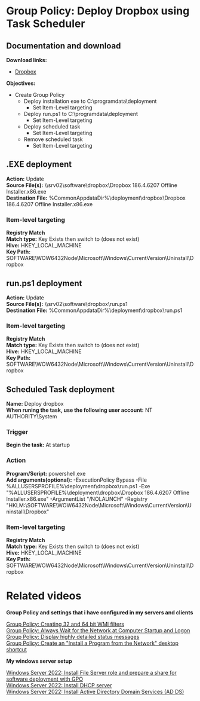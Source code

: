 # Group Policy: Deploy Dropbox using Task Scheduler
## Documentation and download
<b>Download links:</b><br /> 

* [Dropbox](https://help.dropbox.com/installs/enterprise-installer)

<b>Objectives:</b>
* Create Group Policy
    * Deploy installation exe to C:\programdata\deployment
        * Set Item-Level targeting
    * Deploy run.ps1 to C:\programdata\deployment
        * Set Item-Level targeting
    * Deploy scheduled task
        * Set Item-Level targeting
    * Remove scheduled task
        * Set Item-Level targeting

## .EXE deployment
<b>Action:</b> Update <br />
<b>Source File(s):</b> \\\\srv02\software\dropbox\Dropbox 186.4.6207 Offline Installer.x86.exe <br />
<b>Destination File:</b> %CommonAppdataDir%\deployment\dropbox\Dropbox 186.4.6207 Offline Installer.x86.exe

### Item-level targeting
<b>Registry Match</b><br />
<b>Match type:</b> Key Exists then switch to (does not exist) <br />
<b>Hive:</b> HKEY_LOCAL_MACHINE <br />
<b>Key Path:</b> SOFTWARE\WOW6432Node\Microsoft\Windows\CurrentVersion\Uninstall\Dropbox

## run.ps1 deployment
<b>Action:</b> Update <br />
<b>Source File(s):</b> \\\\srv02\software\dropbox\run.ps1 <br />
<b>Destination File:</b> %CommonAppdataDir%\deployment\dropbox\run.ps1

### Item-level targeting
<b>Registry Match</b><br />
<b>Match type:</b> Key Exists then switch to (does not exist) <br />
<b>Hive:</b> HKEY_LOCAL_MACHINE <br />
<b>Key Path:</b> SOFTWARE\WOW6432Node\Microsoft\Windows\CurrentVersion\Uninstall\Dropbox

## Scheduled Task deployment
<b>Name:</b> Deploy dropbox <br />
<b>When runing the task, use the following user account:</b> NT AUTHORITY\System

### Trigger
<b>Begin the task:</b> At startup

### Action
<b>Program/Script:</b> powershell.exe <br />
<b>Add arguments(optional):</b> -ExecutionPolicy Bypass -File %ALLUSERSPROFILE%\deployment\dropbox\run.ps1 -Exe "%ALLUSERSPROFILE%\deployment\dropbox\Dropbox 186.4.6207 Offline Installer.x86.exe" -ArgumentList "/NOLAUNCH" -Registry "HKLM:\SOFTWARE\WOW6432Node\Microsoft\Windows\CurrentVersion\Uninstall\Dropbox" <br />

### Item-level targeting
<b>Registry Match</b><br />
<b>Match type:</b> Key Exists then switch to (does not exist) <br />
<b>Hive:</b> HKEY_LOCAL_MACHINE <br />
<b>Key Path:</b> SOFTWARE\WOW6432Node\Microsoft\Windows\CurrentVersion\Uninstall\Dropbox

# Related videos

<b>Group Policy and settings that i have configured in my servers and clients</b>

[Group Policy: Creating 32 and 64 bit WMI filters](https://youtu.be/ffBIiQaVXGM) <br />
[Group Policy: Always Wait for the Network at Computer Startup and Logon](https://youtu.be/8BF0rU7peNk) <br />
[Group Policy: Display highly detailed status messages](https://youtu.be/2LB51n4O1Lk) <br />
[Group Policy: Create an "Install a Program from the Network" desktop shortcut](https://youtu.be/s_pMiG0F0ho) <br />

<b>My windows server setup</b>

[Windows Server 2022: Install File Server role and prepare a share for software deployment with GPO](https://youtu.be/jEWSdC2qwyA) <br />
[Windows Server 2022: Install DHCP server](https://youtu.be/8n0MD9stQis) <br />
[Windows Server 2022: Install Active Directory Domain Services (AD DS)](https://youtu.be/1cYewbW3Tl0) <br />